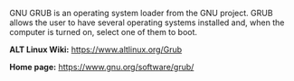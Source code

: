 GNU GRUB is an operating system loader from the GNU project.
GRUB allows the user to have several operating systems installed and, when the computer is turned on,
select one of them to boot.

**ALT Linux Wiki:** <https://www.altlinux.org/Grub>

**Home page:** <https://www.gnu.org/software/grub/>
